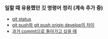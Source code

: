 ### 일할 때 유용했던 깃 명령어 정리 (계속 추가 중)

* [git status](pages/git_status.md)
* [git push와 git push origin develop의 차이](pages/git_push_pull.md)
* [과거 commit으로 돌아가고 싶을 때](pages/git_log.md)